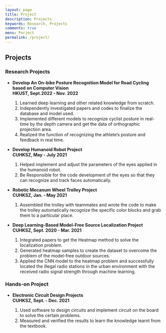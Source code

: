 ```yaml
---
layout: page
title: Project
description: Projects
keywords: Research, Projects
comments: true
menu: Porject
permalink: /project/
---
```





## **Projects**

### **Research Projects**

- **Develop An On-bike Posture Recognition Model for Road Cycling based on Computer Vision**  
**HKUST, Sept.2022 - Nov. 2022**

  1. Learned deep learning and other related knowledge from scratch.
  2. Independently investigated papers and codes to finalize the database and model used.
  3. Implemented different models to recognize cyclist posture in real-time by the depth camera and get the data of orthographic projection area.
  4. Realized the function of recognizing the athlete’s posture and feedback in real time.

- **Develop Humanoid Robot Project**  
**CUHKSZ, May - July 2021**  

   1. Helped implement and adjust the parameters of the eyes applied in the humanoid robot.
   2. Be Responsible for the code development of the eyes so that they can recognize and track faces automatically.

- **Robotic Mecanum Wheel Trolley Project**  
**CUHKSZ, Jan. - May 2021**  

   1. Assembled the trolley with teammates and wrote the code to make the trolley automatically recognize the specific color blocks and grab them to a particular place.

- **Deep Learning-Based Model-Free Source Localization Project**  
**CUHKSZ, Sept. 2020 - Mar. 2021**  

  1. Integrated papers to get the Heatmap method to solve the localization problem.
  2. Generated heatmap samples to create the dataset to overcome the problem of the model-free outdoor sources.
  3. Applied the CNN model to the heatmap problem and successfully located the illegal radio stations in the urban environment with the received radio signal strength through machine learning.

### **Hands-on Project**

- **Electronic Circuit Design Projects**  
**CUHKSZ, Sept. - Dec. 2021**  

  1. Used software to design circuits and implement circuit on the board to solve the certain problems.
  2. Measured and verified the results to learn the knowledge learnt from the textbook.
